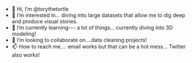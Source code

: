 - 👋 Hi, I’m @torythetortle
- 👀 I’m interested in... diving into large datasets that allow me to dig deep and produce visual stories.  
- 🌱 I’m currently learning--- a lot of things... currently diving into 3D modeling!  
- 💞️ I’m looking to collaborate on....data cleaning projects! 
- 📫 How to reach me.... email works but that can be a hot mess... Twitter also works! 

<!---
torythetortle/torythetortle is a ✨ special ✨ repository because its `README.md` (this file) appears on your GitHub profile.
You can click the Preview link to take a look at your changes.
--->
